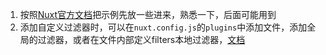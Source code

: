 1. 按照[Nuxt官方文档](https://nuxtjs.org/examples)把示例先放一些进来，熟悉一下，后面可能用到
2. 添加自定义过滤器时，可以在`nuxt.config.js`的`plugins`中添加文件，添加全局的过滤器，或者在文件内部定义filters本地过滤器，[文档](https://cn.vuejs.org/v2/guide/filters.html)